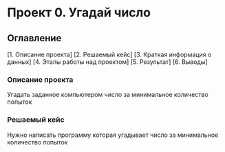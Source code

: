 # Проект 0. Угадай число

## Оглавление
[1. Описание проекта]
[2. Решаемый кейс]
[3. Краткая информация о данных]
[4. Этапы работы над проектом]
[5. Результат]
[6. Выводы]


### Описание проекта
Угадать заданное компьютером число за минимальное количество попыток

### Решаемый кейс
Нужно написать программу которая угадывает число за минимальное количество попыток

